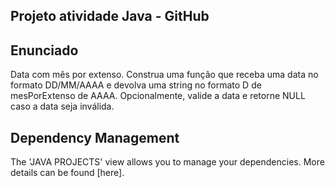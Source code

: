 ## Projeto atividade Java - GitHub
## Enunciado
Data com mês por extenso. Construa uma função que receba uma data no formato DD/MM/AAAA e devolva uma string no formato D de mesPorExtenso de AAAA. Opcionalmente, valide a data e retorne NULL caso a data seja inválida.

## Dependency Management
The 'JAVA PROJECTS' view allows you to manage your dependencies. More details can be found [here].
